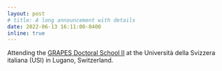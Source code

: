 ```yaml
---
layout: post
# title: A long announcement with details
date: 2022-06-13 16:11:00-0400
inline: true
---
```


Attending the <a href="http://grapes-network.eu/event/doctoral-school-ii/">GRAPES Doctoral School II</a> at the Università della Svizzera italiana (USI) in Lugano, Switzerland.